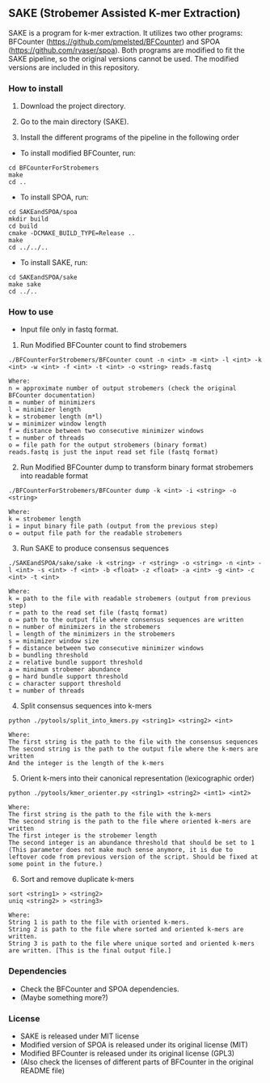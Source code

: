 ## SAKE (Strobemer Assisted K-mer Extraction)

SAKE is a program for k-mer extraction. It utilizes two other programs: BFCounter (https://github.com/pmelsted/BFCounter) and SPOA (https://github.com/rvaser/spoa). Both programs are modified to fit the SAKE pipeline, so the original versions cannot be used. The modified versions are included in this repository. 


### How to install

1. Download the project directory.

2. Go to the main directory (SAKE).

3. Install the different programs of the pipeline in the following order
 
* To install modified BFCounter, run:

```
cd BFCounterForStrobemers
make
cd ..
```

* To install SPOA, run:

```
cd SAKEandSPOA/spoa
mkdir build
cd build
cmake -DCMAKE_BUILD_TYPE=Release ..
make
cd ../../..
```

* To install SAKE, run:

```
cd SAKEandSPOA/sake
make sake
cd ../..
```
### How to use

* Input file only in fastq format.

1. Run Modified BFCounter count to find strobemers

```
./BFCounterForStrobemers/BFCounter count -n <int> -m <int> -l <int> -k <int> -w <int> -f <int> -t <int> -o <string> reads.fastq

Where:
n = approximate number of output strobemers (check the original BFCounter documentation)
m = number of minimizers
l = minimizer length
k = strobemer length (m*l)
w = minimizer window length
f = distance between two consecutive minimizer windows
t = number of threads
o = file path for the output strobemers (binary format)
reads.fastq is just the input read set file (fastq format)
```


2. Run Modified BFCounter dump to transform binary format strobemers into readable format
```
./BFCounterForStrobemers/BFCounter dump -k <int> -i <string> -o <string>

Where:
k = strobemer length
i = input binary file path (output from the previous step)
o = output file path for the readable strobemers
```

3. Run SAKE to produce consensus sequences
```
./SAKEandSPOA/sake/sake -k <string> -r <string> -o <string> -n <int> -l <int> -s <int> -f <int> -b <float> -z <float> -a <int> -g <int> -c <int> -t <int>

Where:
k = path to the file with readable strobemers (output from previous step)
r = path to the read set file (fastq format)
o = path to the output file where consensus sequences are written
n = number of minimizers in the strobemers
l = length of the minimizers in the strobemers
s = minimizer window size
f = distance between two consecutive minimizer windows
b = bundling threshold
z = relative bundle support threshold
a = minimum strobemer abundance
g = hard bundle support threshold
c = character support threshold
t = number of threads

```

4. Split consensus sequences into k-mers

```
python ./pytools/split_into_kmers.py <string1> <string2> <int>

Where:
The first string is the path to the file with the consensus sequences
The second string is the path to the output file where the k-mers are written
And the integer is the length of the k-mers
```

5. Orient k-mers into their canonical representation (lexicographic order)
```
python ./pytools/kmer_orienter.py <string1> <string2> <int1> <int2>

Where:
The first string is the path to the file with the k-mers
The second string is the path to the file where oriented k-mers are written
The first integer is the strobemer length
The second integer is an abundance threshold that should be set to 1 (This parameter does not make much sense anymore, it is due to leftover code from previous version of the script. Should be fixed at some point in the future.)

```

6. Sort and remove duplicate k-mers
```
sort <string1> > <string2> 
uniq <string2> > <string3>

Where:
String 1 is path to the file with oriented k-mers.
String 2 is path to the file where sorted and oriented k-mers are written.
String 3 is path to the file where unique sorted and oriented k-mers are written. [This is the final output file.]

```


### Dependencies

* Check the BFCounter and SPOA dependencies.
* (Maybe something more?)

### License
* SAKE is released under MIT license 
* Modified version of SPOA is released under its original license (MIT)
* Modified BFCounter is released under its original license (GPL3)
* (Also check the licenses of different parts of BFCounter in the original README file)
